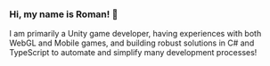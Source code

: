 ### Hi, my name is Roman! 👋

I am primarily a Unity game developer, having experiences with both WebGL and Mobile games, and building robust solutions in C# and TypeScript to automate and simplify many development processes!
